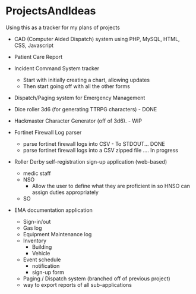 # ProjectsAndIdeas

Using this as a tracker for my plans of projects

- CAD (Computer Aided Dispatch) system using PHP, MySQL, HTML, CSS, Javascript

- Patient Care Report

- Incident Command System tracker
  - Start with initially creating a chart, allowing updates
  - Then start going off with all the other forms

- Dispatch/Paging system for Emergency Management

- Dice roller 3d6 (for generating TTRPG characters) - DONE

- Hackmaster Character Generator (off of 3d6).  - WIP

- Fortinet Firewall Log parser
  - parse fortinet firewall logs into CSV - To STDOUT... DONE
  - parse fortinet firewall logs into a CSV zipped file  .... In progress
  
- Roller Derby self-registration sign-up application (web-based)
  - medic staff
  - NSO
    - Allow the user to define what they are proficient in so HNSO can assign duties appropriately
  - SO

- EMA documentation application
  - Sign-in/out
  - Gas log
  - Equipment Maintenance log
  - Inventory
    - Building
    - Vehicle
  - Event schedule
    - notification
    - sign-up form
  - Paging / Dispatch system (branched off of previous project)
  - way to export reports of all sub-applications
 

